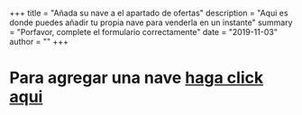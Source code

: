 +++
title = "Añada su nave a el apartado de ofertas"
description = "Aqui es donde puedes añadir tu propia nave para venderla en un instante"
summary = "Porfavor, complete el formulario correctamente"
date = "2019-11-03"
author = ""
+++

# Para agregar una nave [haga click aqui](https://docs.google.com/forms/d/e/1FAIpQLSfO-XSNyK7DbN4_EOXsGdXYAyGbaupFB7bGidqsR8Woi_kNTQ/viewform?usp=sf_link)
